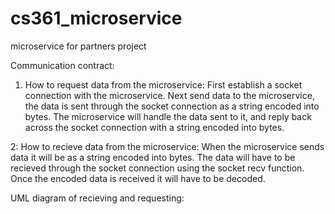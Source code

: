 # cs361_microservice
microservice for partners project

Communication contract:
1. How to request data from the microservice: First establish a socket connection with the microservice. Next send data to the microservice, the data is sent through the socket connection as a string encoded into bytes. The microservice will handle the data sent to it, and reply back across the socket connection with a string encoded into bytes.

2: How to recieve data from the microservice: When the microservice sends data it will be as a string encoded into bytes. The data will have to be recieved through the socket connection using the socket recv function. Once the encoded data is received it will have to be decoded.

UML diagram of recieving and requesting:


